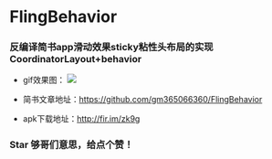 # FlingBehavior
### 反编译简书app滑动效果sticky粘性头布局的实现CoordinatorLayout+behavior

* gif效果图：
![](http://upload-images.jianshu.io/upload_images/1419306-b767caada72f9c28.gif?imageMogr2/auto-orient/strip%7CimageView2/2/w/1240)  
 

* 简书文章地址：https://github.com/gm365066360/FlingBehavior

* apk下载地址：http://fir.im/zk9g
### Star 够哥们意思，给点个赞！
